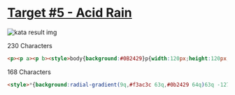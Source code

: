 # [Target #5 - Acid Rain](https://cssbattle.dev/play/5)

![kata result img](https://cssbattle.dev/targets/5.png)

230 Characters

```HTML
<p><p a><p b><style>body{background:#0B2429}p{width:120px;height:120px;background:#F3AC3C;margin:30 192;border-radius:50%}p[a]{background:#998235;border-top-right-radius:0;margin:-90 132}p[b]{border-top-right-radius:0;margin:30 72
```

168 Characters

```HTML
<style>*{background:radial-gradient(9q,#f3ac3c 63q,#0b2429 64q)63q -127q}*>*{border-radius:50%0+50%50%;box-shadow:63q -63q#998235;margin:150+50%30+80;background:#F3AC3C
````
